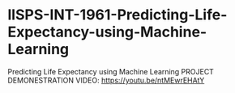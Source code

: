 # llSPS-INT-1961-Predicting-Life-Expectancy-using-Machine-Learning
Predicting Life Expectancy using Machine Learning
PROJECT DEMONESTRATION VIDEO: https://youtu.be/ntMEwrEHAtY
